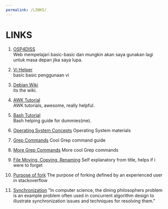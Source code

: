 ```yaml
---
permalink: /LINKS/
---
```


# LINKS

1. [OSP4DISS](https://osp4diss.vlsm.org/)<br>
Web mempelajari basic-basic dan mungkin akan saya gunakan lagi untuk masa depan
jika saya lupa.

2. [Vi Helper](https://www.cs.colostate.edu/helpdocs/vi.html)<br>
basic basic penggunaan vi

3. [Debian Wiki](https://wiki.debian.org/id/CommandLineInterface)<br>
its the wiki.

4. [AWK Tutorial](https://www.tutorialspoint.com/awk/awk_basic_syntax.htm)<br>
AWK tutorials, awesome, really helpful.

5. [Bash Tutorial](https://linuxconfig.org/bash-scripting-tutorial-for-beginners)<br>
Bash helping guide for dummies(me).

6. [Operating System Concepts](https://www.os-book.com/OS10/slide-dir/)
Operating System materials

7. [Grep Commands](https://www.geeksforgeeks.org/grep-command-in-unixlinux/)
Cool Grep command guide

8. [More Grep Commands](https://www.thegeekstuff.com/2009/03/15-practical-unix-grep-command-examples/)
More cool Grep commands

9. [File Moving, Copying, Renaming](http://ftp.kh.edu.tw/Linux/Redhat/en_6.2/doc/gsg/s1-managing-working-with-files.htm)
Self explanatory from title, helps if i were to forget

10. [Purpose of fork](https://stackoverflow.com/questions/985051/what-is-the-purpose-of-fork)
The purpose of forking defined by an experienced user in stackoverflow

11. [Synchronization](https://www.wikiwand.com/en/Dining_philosophers_problem)
"In computer science, the dining philosophers problem is an example problem often used in concurrent algorithm design to illustrate synchronization issues and techniques for resolving them."
